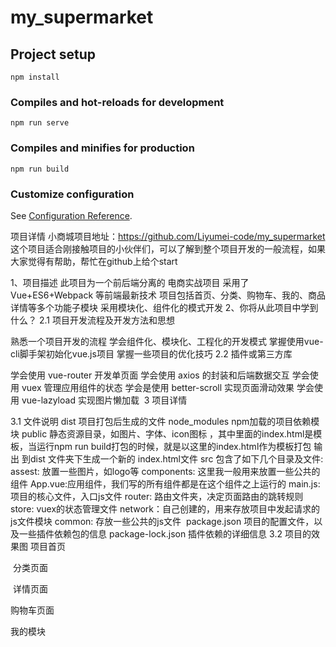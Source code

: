 # my_supermarket

## Project setup
```
npm install
```

### Compiles and hot-reloads for development
```
npm run serve
```

### Compiles and minifies for production
```
npm run build
```

### Customize configuration
See [Configuration Reference](https://cli.vuejs.org/config/).


项目详情
小商城项目地址：https://github.com/Liyumei-code/my_supermarket
这个项目适合刚接触项目的小伙伴们，可以了解到整个项目开发的一般流程，如果大家觉得有帮助，帮忙在github上给个start

1、项目描述
此项目为一个前后端分离的 电商实战项目
采用了Vue+ES6+Webpack 等前端最新技术
项目包括首页、分类、购物车、我的、商品详情等多个功能子模块
采用模块化、组件化的模式开发
2、你将从此项目中学到什么？
2.1 项目开发流程及开发方法和思想


熟悉一个项目开发的流程
学会组件化、模块化、工程化的开发模式
掌握使用vue-cli脚手架初始化vue.js项目
掌握一些项目的优化技巧
2.2 插件或第三方库


学会使用 vue-router 开发单页面
学会使用 axios 的封装和后端数据交互
学会使用 vuex 管理应用组件的状态
学会是使用 better-scroll 实现页面滑动效果
学会使用 vue-lazyload 实现图片懒加载
 3 项目详情



3.1 文件说明
dist	项目打包后生成的文件
node_modules	npm加载的项目依赖模块
public	静态资源目录，如图片、字体、icon图标 ，其中里面的index.html是模板，当运行npm run build打包的时候，就是以这里的index.html作为模板打包 输出 到dist 文件夹下生成一个新的 index.html文件
src	包含了如下几个目录及文件:
assest: 放置一些图片，如logo等
components: 这里我一般用来放置一些公共的组件
App.vue:应用组件，我们写的所有组件都是在这个组件之上运行的
main.js: 项目的核心文件，入口js文件
router: 路由文件夹，决定页面路由的跳转规则
store: vuex的状态管理文件
network：自己创建的，用来存放项目中发起请求的js文件模块
common: 存放一些公共的js文件 
package.json	项目的配置文件，以及一些插件依赖包的信息
package-lock.json	插件依赖的详细信息
3.2 项目的效果图
项目首页



 分类页面



 详情页面







购物车页面



我的模块

